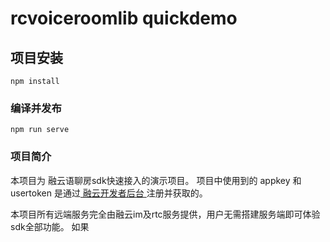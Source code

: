 # rcvoiceroomlib quickdemo

## 项目安装
```
npm install
```

### 编译并发布
```
npm run serve
```

### 项目简介
本项目为 融云语聊房sdk快速接入的演示项目。
项目中使用到的 appkey 和 usertoken 是通过[ 融云开发者后台 ](https://developer.rongcloud.cn/app/appkey/iwj1eg7Wb9M437VP1w==)注册并获取的。

本项目所有远端服务完全由融云im及rtc服务提供，用户无需搭建服务端即可体验sdk全部功能。
如果



